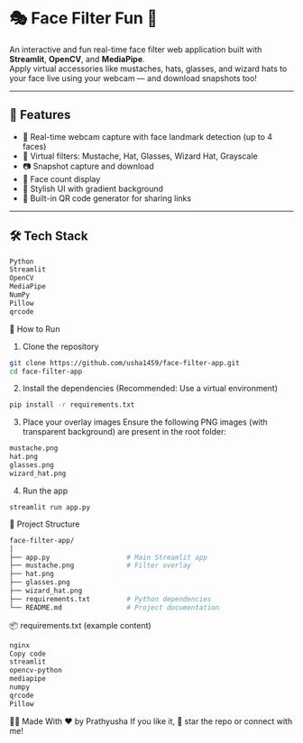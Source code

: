 # 🎭 Face Filter Fun 🎩

An interactive and fun real-time face filter web application built with **Streamlit**, **OpenCV**, and **MediaPipe**.  
Apply virtual accessories like mustaches, hats, glasses, and wizard hats to your face live using your webcam — and download snapshots too!

---

## 📸 Features

- 🎥 Real-time webcam capture with face landmark detection (up to 4 faces)
- 🧔 Virtual filters: Mustache, Hat, Glasses, Wizard Hat, Grayscale
- 📷 Snapshot capture and download
- 🔢 Face count display
- 🎨 Stylish UI with gradient background
- 📱 Built-in QR code generator for sharing links

---

## 🛠️ Tech Stack

```bash
Python  
Streamlit  
OpenCV  
MediaPipe  
NumPy  
Pillow  
qrcode
```
🚀 How to Run
1. Clone the repository
``` bash
git clone https://github.com/usha1459/face-filter-app.git
cd face-filter-app
```

2. Install the dependencies
(Recommended: Use a virtual environment)

``` bash
pip install -r requirements.txt
```

3. Place your overlay images
Ensure the following PNG images (with transparent background) are present in the root folder:
``` bash
mustache.png  
hat.png  
glasses.png  
wizard_hat.png
```

4. Run the app
```
streamlit run app.py
```

📁 Project Structure
``` bash
face-filter-app/
│
├── app.py                   # Main Streamlit app  
├── mustache.png             # Filter overlay  
├── hat.png  
├── glasses.png  
├── wizard_hat.png  
├── requirements.txt         # Python dependencies  
└── README.md                # Project documentation
```

📦 requirements.txt (example content)
``` bash
nginx
Copy code
streamlit  
opencv-python  
mediapipe  
numpy  
qrcode  
Pillow
```

🙋‍♀️ Made With ❤️ by Prathyusha
If you like it, 🌟 star the repo or connect with me!
